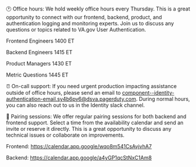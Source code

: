 🕐 Office hours: We hold weekly office hours every Thursday. This is a great opportunity to connect with our frontend, backend, product, and authentication logging and monitoring experts. Join us to discuss any questions or topics related to VA.gov User Authentication.

Frontend Engineers 1400 ET

Backend Engineers 1415 ET

Product Managers 1430 ET

Metric Questions 1445 ET

⏰ On-call support: If you need urgent production impacting assistance outside of office hours, please send an email to component--identity-authentication-email.sy4b6pv6@dsva.pagerduty.com. During normal hours, you can also reach out to us in the Identity slack channel.

📅 Pairing sessions: We offer regular pairing sessions for both backend and frontend support. Select a time from the availability calendar and send an invite or reserve it directly. This is a great opportunity to discuss any technical issues or collaborate on improvements.

Frontend: https://calendar.app.google/wqo8m541CsAvjvhA7 

Backend: https://calendar.app.google/a4yGP1qcStNxC1Am8
